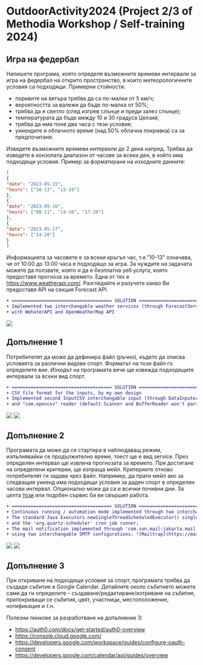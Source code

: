 # OutdoorActivity2024 (Project 2/3 of Methodia Workshop / Self-training 2024)

## Игра на федербал

Напишете програма, която определя възможните времеви интервали за игра на федербал на открито пространство, в които метеорологичните условия са подходящи. Примерни стойности:
- поривите на вятъра трябва да са по-малки от 5 км/ч;
- вероятността за валежи да бъде по-малка от 50%;
- трябва да е светло (след изгрев слънце и преди залез слънце);
- температурата да бъде между 10 и 30 градуса Целзий;
- трябва да има поне два часа с тези условия;
- уикендите и облачното време (над 50% облачна покривка) са за предпочитане.

Изведете възможните времеви интервали до 2 дена напред. Трябва да изведете в конзолата диапазон от часове за всеки ден, в който има подходящи условия.
Пример за форматиране на изходните данните:
```json
[
{
"date": "2023-05-15",
"hours": ["10-13", "15-19"]
},
{
"date": "2023-05-16",
"hours": ["08-11", "14-16", "17-20"]
},
{
"date": "2023-05-17",
"hours": ["14-20"]
}
]
```

Информацията за часовете е за всеки кръгъл час, т.е."10-13" означава, че от 10:00 до 13:00 часа е подходящо за игра.
За нуждите на задачата можете да ползвате, която и да е безплатна уеб услуга, която предоставя прогноза за времето. Една от тях е https://www.weatherapi.com/. Разгледайте и разучете какво Ви предоставя API на секция Forecast API.

````diff
+ ===================================== SOLUTION ==================================== 
+ Implemented two interchangable weather services (through ForecastService interface):
+ with WehaterAPI and OpenWeatherMap API
````
![](https://github.com/Stefan-B-K/Java_OutdoorActivity2024/blob/main/src/main/resources/images/Screenshot1.png)

## Допълнение 1
Потребителят да може да дефинира файл (ръчно), където да описва условията за различни видове спорт. Форматът на този файл го определете вие. Изходът на програмата вече ще извежда подходящите интервали за всеки вид спорт.

````diff
+ ===================================== SOLUTION ==================================== 
+ CSV file format for the inputs, by my own design
+ Implemented second InputCSV interchangable input (through DataInputer interface)
+ and "com.opencsv" reader (default Scanner and BufferReader won't parse the csv correctly)
````
![](https://github.com/Stefan-B-K/Java_OutdoorActivity2024/blob/main/src/main/resources/images/Screenshot2.png)
![](https://github.com/Stefan-B-K/Java_OutdoorActivity2024/blob/main/src/main/resources/images/Screenshot3.png)

## Допълнение 2
Програмата да може да се стартира в наблюдаващ режим, изпълнявайки се продължително време, тоест ще е вид service. През определен интервал ще извлича прогнозата за времето. При достигане на определени критерии, ще изпраща мейл. Критериите отново потребителят ги задава чрез файл. Например, да прати мейл ако за следващия уикенд има подходящи условия за даден спорт в определен часови интервал. Опционално може да са и всички почивни дни. За целта [този](https://bulgaria.workingdays.org/setup) или подобен сървис би ви свършил работа.

````diff
+ ===================================== SOLUTION ==================================== 
+ Continuous running / automation mode implemented through two interchangable services:
+ The standard Java Executors.newSingleThreadScheduledExecutor() singleton 
+ and the 'org.quartz-scheduler' cron job runner;
+ The mail notification implemented through 'com.sun.mail:jakarta.mail' service
+ using two interchangable SMTP configurations: ![Mailtrap](https://mailtrap.io) and ![Gmail](https://mail.google.com).
````
![](https://github.com/Stefan-B-K/Java_OutdoorActivity2024/blob/main/src/main/resources/images/Screenshot4.png)
![](https://github.com/Stefan-B-K/Java_OutdoorActivity2024/blob/main/src/main/resources/images/Screenshot5.png)

## Допълнение 3
При откриване на подходящи условия за спорт, програмата трябва да създаде събитие в Google Calendar.
Детайлите около събитието можете сами да ги определите - създаване/редактиране/изтриване на събитие, припокриващи се събития, цвят, участници, местоположение, нотификация и т.н.

Полезни линкове за разработване на допълнение 3:
- https://auth0.com/docs/get-started/auth0-overview
- https://console.cloud.google.com/
- https://developers.google.com/workspace/guides/configure-oauth-consent
- https://developers.google.com/calendar/api/guides/overview